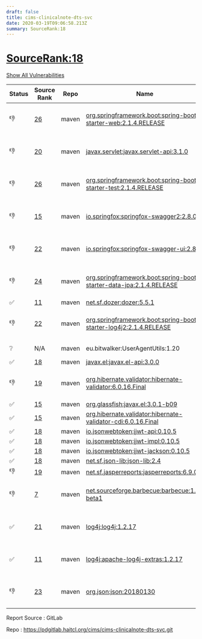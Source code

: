 ```yaml
---
draft: false
title: cims-clinicalnote-dts-svc
date: 2020-03-19T09:06:58.213Z
summary: SourceRank:18
---
```


# <u>SourceRank:18</u>

<a onclick="var x=document.getElementsByName('vulnerabilities');var y=[...x].filter(e=>e.style.display=='none').length==0?'none':'block';x.forEach(e=>e.style.display=y);this.innerHTML=y=='none'?'Show All Vulnerabilities':'Hide All Vulnerabilities'" href="javascript:void(0)">Show All Vulnerabilities</a>

| Status | Source<br/>Rank | Repo | Name | Vulnerabilities | Remarks |
| - | - | - | - | - | - |
|👎|[26](https://libraries.io/maven/org.springframework.boot:spring-boot-starter-web/sourcerank)|maven|[org.springframework.boot:spring-boot-starter-web:2.1.4.RELEASE](https://mvnrepository.com/artifact/org.springframework.boot/spring-boot-starter-web/2.1.4.RELEASE)|<a href="javascript:void(0)" onclick='var x=document.getElementById("org.springframework.boot:spring-boot-starter-web:2.1.4.RELEASE-vulnerabilities");x.style.display=x.style.display!="none"?"none":"block"'>10</a><div name='vulnerabilities' style='display:none' id='org.springframework.boot:spring-boot-starter-web:2.1.4.RELEASE-vulnerabilities'>[CVE-2017-18640](/vulnerabilities/cve-2017-18640/)<br />[CVE-2019-12086](/vulnerabilities/cve-2019-12086/)<br />[sonatype-2017-0312](/vulnerabilities/sonatype-2017-0312/)<br />[CVE-2019-0232](/vulnerabilities/cve-2019-0232/)<br />[CVE-2019-10072](/vulnerabilities/cve-2019-10072/)<br />[CVE-2019-12418](/vulnerabilities/cve-2019-12418/)<br />[CVE-2019-17563](/vulnerabilities/cve-2019-17563/)<br />[CVE-2020-1938](/vulnerabilities/cve-2020-1938/)<br />[CVE-2016-1000027](/vulnerabilities/cve-2016-1000027/)<br />[CVE-2020-5398](/vulnerabilities/cve-2020-5398/)</div>|Newer version existed in the list|
|👎|[20](https://libraries.io/maven/javax.servlet:javax.servlet-api/sourcerank)|maven|[javax.servlet:javax.servlet-api:3.1.0](https://mvnrepository.com/artifact/javax.servlet/javax.servlet-api/3.1.0)|0|Newer version existed in the list|
|👎|[26](https://libraries.io/maven/org.springframework.boot:spring-boot-starter-test/sourcerank)|maven|[org.springframework.boot:spring-boot-starter-test:2.1.4.RELEASE](https://mvnrepository.com/artifact/org.springframework.boot/spring-boot-starter-test/2.1.4.RELEASE)|<a href="javascript:void(0)" onclick='var x=document.getElementById("org.springframework.boot:spring-boot-starter-test:2.1.4.RELEASE-vulnerabilities");x.style.display=x.style.display!="none"?"none":"block"'>1</a><div name='vulnerabilities' style='display:none' id='org.springframework.boot:spring-boot-starter-test:2.1.4.RELEASE-vulnerabilities'>[CVE-2017-18640](/vulnerabilities/cve-2017-18640/)</div>|Newer version existed in the list|
|👎|[15](https://libraries.io/maven/io.springfox:springfox-swagger2/sourcerank)|maven|[io.springfox:springfox-swagger2:2.8.0](https://mvnrepository.com/artifact/io.springfox/springfox-swagger2/2.8.0)|<a href="javascript:void(0)" onclick='var x=document.getElementById("io.springfox:springfox-swagger2:2.8.0-vulnerabilities");x.style.display=x.style.display!="none"?"none":"block"'>2</a><div name='vulnerabilities' style='display:none' id='io.springfox:springfox-swagger2:2.8.0-vulnerabilities'>[sonatype-2015-0003](/vulnerabilities/sonatype-2015-0003/)<br />[CVE-2018-1270](/vulnerabilities/cve-2018-1270/)</div>|Newer version existed in the list|
|👎|[22](https://libraries.io/maven/io.springfox:springfox-swagger-ui/sourcerank)|maven|[io.springfox:springfox-swagger-ui:2.8.0](https://mvnrepository.com/artifact/io.springfox/springfox-swagger-ui/2.8.0)|<a href="javascript:void(0)" onclick='var x=document.getElementById("io.springfox:springfox-swagger-ui:2.8.0-vulnerabilities");x.style.display=x.style.display!="none"?"none":"block"'>3</a><div name='vulnerabilities' style='display:none' id='io.springfox:springfox-swagger-ui:2.8.0-vulnerabilities'>[CVE-2019-17495](/vulnerabilities/cve-2019-17495/)<br />[sonatype-2015-0003](/vulnerabilities/sonatype-2015-0003/)<br />[CVE-2018-1270](/vulnerabilities/cve-2018-1270/)</div>|Newer version existed in the list|
|👎|[24](https://libraries.io/maven/org.springframework.boot:spring-boot-starter-data-jpa/sourcerank)|maven|[org.springframework.boot:spring-boot-starter-data-jpa:2.1.4.RELEASE](https://mvnrepository.com/artifact/org.springframework.boot/spring-boot-starter-data-jpa/2.1.4.RELEASE)|<a href="javascript:void(0)" onclick='var x=document.getElementById("org.springframework.boot:spring-boot-starter-data-jpa:2.1.4.RELEASE-vulnerabilities");x.style.display=x.style.display!="none"?"none":"block"'>2</a><div name='vulnerabilities' style='display:none' id='org.springframework.boot:spring-boot-starter-data-jpa:2.1.4.RELEASE-vulnerabilities'>[CVE-2017-18640](/vulnerabilities/cve-2017-18640/)<br />[CVE-2020-10683](/vulnerabilities/cve-2020-10683/)</div>|Newer version existed in the list|
|✅|[11](https://libraries.io/maven/net.sf.dozer:dozer/sourcerank)|maven|[net.sf.dozer:dozer:5.5.1](https://mvnrepository.com/artifact/net.sf.dozer/dozer/5.5.1)|<a href="javascript:void(0)" onclick='var x=document.getElementById("net.sf.dozer:dozer:5.5.1-vulnerabilities");x.style.display=x.style.display!="none"?"none":"block"'>2</a><div name='vulnerabilities' style='display:none' id='net.sf.dozer:dozer:5.5.1-vulnerabilities'>[CVE-2014-0114](/vulnerabilities/cve-2014-0114/)<br />[sonatype-2015-0002](/vulnerabilities/sonatype-2015-0002/)</div>||
|👎|[22](https://libraries.io/maven/org.springframework.boot:spring-boot-starter-log4j2/sourcerank)|maven|[org.springframework.boot:spring-boot-starter-log4j2:2.1.4.RELEASE](https://mvnrepository.com/artifact/org.springframework.boot/spring-boot-starter-log4j2/2.1.4.RELEASE)|0|Newer version existed in the list|
|❔|N/A|maven|eu.bitwalker:UserAgentUtils:1.20|N/A|Unknown Library|
|✅|[18](https://libraries.io/maven/javax.el:javax.el-api/sourcerank)|maven|[javax.el:javax.el-api:3.0.0](https://mvnrepository.com/artifact/javax.el/javax.el-api/3.0.0)|0||
|👎|[19](https://libraries.io/maven/org.hibernate.validator:hibernate-validator/sourcerank)|maven|[org.hibernate.validator:hibernate-validator:6.0.16.Final](https://mvnrepository.com/artifact/org.hibernate.validator/hibernate-validator/6.0.16.Final)|0|Newer version existed in the list|
|✅|[15](https://libraries.io/maven/org.glassfish:javax.el/sourcerank)|maven|[org.glassfish:javax.el:3.0.1-b09](https://mvnrepository.com/artifact/org.glassfish/javax.el/3.0.1-b09)|0||
|✅|[15](https://libraries.io/maven/org.hibernate.validator:hibernate-validator-cdi/sourcerank)|maven|[org.hibernate.validator:hibernate-validator-cdi:6.0.16.Final](https://mvnrepository.com/artifact/org.hibernate.validator/hibernate-validator-cdi/6.0.16.Final)|0||
|✅|[18](https://libraries.io/maven/io.jsonwebtoken:jjwt-api/sourcerank)|maven|[io.jsonwebtoken:jjwt-api:0.10.5](https://mvnrepository.com/artifact/io.jsonwebtoken/jjwt-api/0.10.5)|0||
|✅|[18](https://libraries.io/maven/io.jsonwebtoken:jjwt-impl/sourcerank)|maven|[io.jsonwebtoken:jjwt-impl:0.10.5](https://mvnrepository.com/artifact/io.jsonwebtoken/jjwt-impl/0.10.5)|0||
|✅|[18](https://libraries.io/maven/io.jsonwebtoken:jjwt-jackson/sourcerank)|maven|[io.jsonwebtoken:jjwt-jackson:0.10.5](https://mvnrepository.com/artifact/io.jsonwebtoken/jjwt-jackson/0.10.5)|<a href="javascript:void(0)" onclick='var x=document.getElementById("io.jsonwebtoken:jjwt-jackson:0.10.5-vulnerabilities");x.style.display=x.style.display!="none"?"none":"block"'>5</a><div name='vulnerabilities' style='display:none' id='io.jsonwebtoken:jjwt-jackson:0.10.5-vulnerabilities'>[CVE-2018-14718](/vulnerabilities/cve-2018-14718/)<br />[CVE-2018-14719](/vulnerabilities/cve-2018-14719/)<br />[CVE-2018-14720](/vulnerabilities/cve-2018-14720/)<br />[CVE-2018-14721](/vulnerabilities/cve-2018-14721/)<br />[sonatype-2017-0312](/vulnerabilities/sonatype-2017-0312/)</div>||
|✅|[18](https://libraries.io/maven/net.sf.json-lib:json-lib/sourcerank)|maven|[net.sf.json-lib:json-lib:2.4](https://mvnrepository.com/artifact/net.sf.json-lib/json-lib/2.4)|0||
|👎|[19](https://libraries.io/maven/net.sf.jasperreports:jasperreports/sourcerank)|maven|[net.sf.jasperreports:jasperreports:6.9.0](https://mvnrepository.com/artifact/net.sf.jasperreports/jasperreports/6.9.0)|<a href="javascript:void(0)" onclick='var x=document.getElementById("net.sf.jasperreports:jasperreports:6.9.0-vulnerabilities");x.style.display=x.style.display!="none"?"none":"block"'>11</a><div name='vulnerabilities' style='display:none' id='net.sf.jasperreports:jasperreports:6.9.0-vulnerabilities'>[CVE-2014-0114](/vulnerabilities/cve-2014-0114/)<br />[CVE-2016-1000338](/vulnerabilities/cve-2016-1000338/)<br />[CVE-2016-1000340](/vulnerabilities/cve-2016-1000340/)<br />[CVE-2016-1000342](/vulnerabilities/cve-2016-1000342/)<br />[CVE-2016-1000343](/vulnerabilities/cve-2016-1000343/)<br />[CVE-2016-1000344](/vulnerabilities/cve-2016-1000344/)<br />[CVE-2016-1000352](/vulnerabilities/cve-2016-1000352/)<br />[CVE-2018-1000180](/vulnerabilities/cve-2018-1000180/)<br />[CVE-2019-17359](/vulnerabilities/cve-2019-17359/)<br />[CVE-2019-12086](/vulnerabilities/cve-2019-12086/)<br />[sonatype-2017-0312](/vulnerabilities/sonatype-2017-0312/)</div>||
|👎|[7](https://libraries.io/maven/net.sourceforge.barbecue:barbecue/sourcerank)|maven|[net.sourceforge.barbecue:barbecue:1.5-beta1](https://mvnrepository.com/artifact/net.sourceforge.barbecue/barbecue/1.5-beta1)|0|last version is 2009<br />planning to remove|
|✅|[21](https://libraries.io/maven/log4j:log4j/sourcerank)|maven|[log4j:log4j:1.2.17](https://mvnrepository.com/artifact/log4j/log4j/1.2.17)|<a href="javascript:void(0)" onclick='var x=document.getElementById("log4j:log4j:1.2.17-vulnerabilities");x.style.display=x.style.display!="none"?"none":"block"'>1</a><div name='vulnerabilities' style='display:none' id='log4j:log4j:1.2.17-vulnerabilities'>[✅CVE-2019-17571](/vulnerabilities/cve-2019-17571/)</div>|for ALS use<br />reviewed without vulnerability|
|✅|[11](https://libraries.io/maven/log4j:apache-log4j-extras/sourcerank)|maven|[log4j:apache-log4j-extras:1.2.17](https://mvnrepository.com/artifact/log4j/apache-log4j-extras/1.2.17)|<a href="javascript:void(0)" onclick='var x=document.getElementById("log4j:apache-log4j-extras:1.2.17-vulnerabilities");x.style.display=x.style.display!="none"?"none":"block"'>1</a><div name='vulnerabilities' style='display:none' id='log4j:apache-log4j-extras:1.2.17-vulnerabilities'>[✅CVE-2019-17571](/vulnerabilities/cve-2019-17571/)</div>|for ALS use<br />reviewed without vulnerability|
|👎|[23](https://libraries.io/maven/org.json:json/sourcerank)|maven|[org.json:json:20180130](https://mvnrepository.com/artifact/org.json/json/20180130)|0|Newer version existed in the list|


Report Source : GitLab

Repo : https://pdgitlab.haitcl.org/cims/cims-clinicalnote-dts-svc.git
